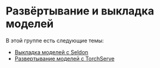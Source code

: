 # Развёртывание и выкладка моделей

В этой группе есть следующие темы:

* [Выкладка моделей с Seldon](deploying-with-seldon.md)
* [Развертывание моделей с TorchServe](serving-models-with-torch-serve.md)

